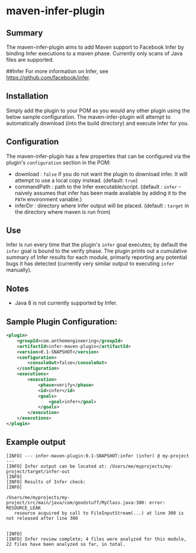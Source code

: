 # maven-infer-plugin

## Summary
The maven-infer-plugin aims to add Maven support to Facebook Infer by binding Infer executions to a maven phase.
Currently only scans of Java files are supported.

##Infer
For more information on Infer, see https://github.com/facebook/infer.

## Installation
Simply add the plugin to your POM as you would any other plugin using the below sample configuration. The maven-infer-plugin
will attempt to automatically download (into the build directory) and execute Infer for you.

## Configuration
The maven-infer-plugin has a few properties that can be configured via the plugin's `configuration` section in the POM:

- download : `false` if you do not want the plugin to download infer. It will attempt to use a local copy instead. (default: `true`)
- commandPath : path to the Infer executable/script. (default : `infer` - naively assumes that infer has been made available by adding it to the `PATH` environment variable.)
- inferDir : directory where Infer output will be placed. (default : `target` in the directory where maven is run from)

## Use
Infer is run every time that the plugin's `infer` goal executes; by default the `infer` goal is bound
to the verify phase. The plugin prints out a cumulative summary of Infer results for each module, primarly  reporting
any potential bugs it has detected (currently very similar output to executing `infer` manually).

## Notes
- Java 8 is not currently supported by Infer.

## Sample Plugin Configuration:

```xml
<plugin>
    <groupId>com.anthemengineering</groupId>
    <artifactId>infer-maven-plugin</artifactId>
    <version>0.1-SNAPSHOT</version>
    <configuration>
        <consoleOut>false</consoleOut>
    </configuration>
    <executions>
        <execution>
            <phase>verify</phase>
            <id>infer</id>
            <goals>
                <goal>infer</goal>
            </goals>
        </execution>
    </executions>
</plugin>
```

## Example output

```
[INFO] --- infer-maven-plugin:0.1-SNAPSHOT:infer (infer) @ my-project ---
[INFO] Infer output can be located at: /Users/me/myprojects/my-project/target/infer-out
[INFO]
[INFO] Results of Infer check:
[INFO]

/Users/me/myprojects/my-project/src/main/java/com/goodstuff/MyClass.java:300: error: RESOURCE_LEAK
   resource acquired by call to FileInputStream(...) at line 300 is not released after line 300


[INFO]
[INFO] Infer review complete; 4 files were analyzed for this module, 22 files have been analyzed so far, in total.
```